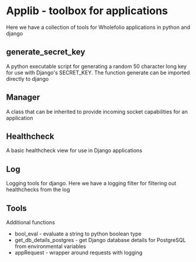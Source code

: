 # Applib - toolbox for applications
Here we have a collection of tools for Wholefolio applications in python and django

## generate_secret_key
A python executable script for generating a random 50 character long key for use with Django's SECRET_KEY. The function generate can be imported directly to django

## Manager
A class that can be inherited to provide incoming socket capabilities for an application

## Healthcheck
A basic healthcheck view for use in Django applications

## Log
Logging tools for django. Here we have a logging filter for filtering out healthchecks from the log


## Tools
Additional functions
* bool_eval - evaluate a string to python boolean type
* get_db_details_postgres - get Django database details for PostgreSQL from environmental variables
* appRequest - wrapper around requests with logging
